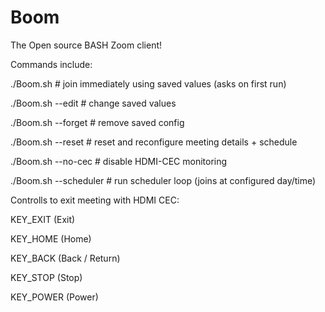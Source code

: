 # Boom
The Open source BASH Zoom client!

Commands include:

./Boom.sh                # join immediately using saved values (asks on first run)

./Boom.sh --edit         # change saved values

./Boom.sh --forget       # remove saved config

./Boom.sh --reset        # reset and reconfigure meeting details + schedule

./Boom.sh --no-cec       # disable HDMI-CEC monitoring

./Boom.sh --scheduler    # run scheduler loop (joins at configured day/time)


Controlls to exit meeting with HDMI CEC:

KEY_EXIT (Exit)

KEY_HOME (Home)

KEY_BACK (Back / Return)

KEY_STOP (Stop)

KEY_POWER (Power)
